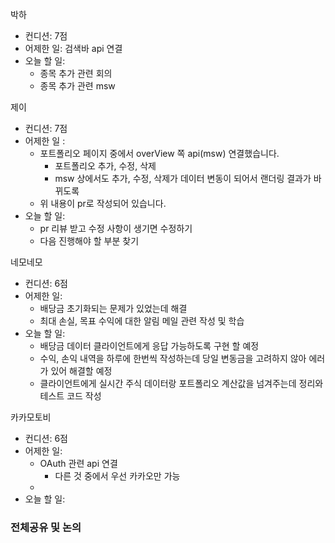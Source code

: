 
박하
- 컨디션: 7점
- 어제한 일: 검색바 api 연결
- 오늘 할 일: 
	- 종목 추가 관련 회의
	- 종목 추가 관련 msw

제이
- 컨디션: 7점
- 어제한 일 : 
	- 포트폴리오 페이지 중에서 overView 쪽 api(msw) 연결했습니다.
		- 포트폴리오 추가, 수정, 삭제
		- msw 상에서도 추가, 수정, 삭제가 데이터 변동이 되어서 랜더링 결과가 바뀌도록
	- 위 내용이 pr로 작성되어 있습니다.
- 오늘 할 일: 
	- pr 리뷰 받고 수정 사항이 생기면 수정하기
	- 다음 진행해야 할 부분 찾기

네모네모
- 컨디션: 6점
- 어제한 일:
	- 배당금 초기화되는 문제가 있었는데 해결
	- 최대 손실, 목표 수익에 대한 알림 메일 관련 작성 및 학습
- 오늘 할 일: 
	- 배당금 데이터 클라이언트에게 응답 가능하도록 구현 할 예정
	- 수익, 손익 내역을 하루에 한번씩 작성하는데 당일 변동금을 고려하지 않아 에러가 있어 해결할 예정
	- 클라이언트에게 실시간 주식 데이터랑 포트폴리오 계산값을 넘겨주는데 정리와 테스트 코드 작성

카카모토비
- 컨디션: 6점
- 어제한 일: 
	- OAuth 관련 api 연결
		- 다른 것 중에서 우선 카카오만 가능
	- 
- 오늘 할 일: 

### 전체공유 및 논의
